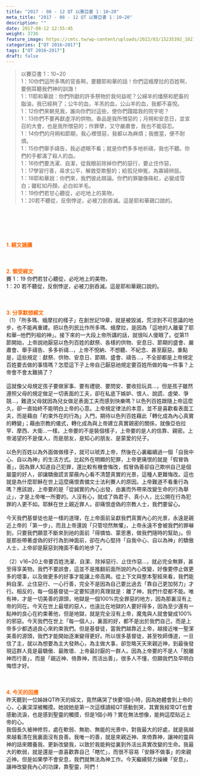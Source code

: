 ```yaml
---
title: "2017 - 08 - 12 QT 以賽亞書 1：10~20"
meta_title: "2017 - 08 - 12 QT 以賽亞書 1：10~20"
description: ""
date: 2017-08-12 12:55:45
weight: 3736
feature_image: https://cmtc.tw/wp-content/uploads/2022/03/15235392_10211799862337740_180693556567566654_o-1.webp
categories: ["QT 2016~2017"]
tags: ["QT 2016~2017"]
draft: false
---
```


<blockquote>以賽亞書 1：10~20<br />
1：10你們這所多瑪的官長啊，要聽耶和華的話！你們這蛾摩拉的百姓啊，要側耳聽我們神的訓誨！<br />
1：11耶和華說：你們所獻的許多祭物於我何益呢？公綿羊的燔祭和肥畜的脂油，我已經夠了；公牛的血，羊羔的血，公山羊的血，我都不喜悅。<br />
1：12你們來朝見我，誰向你們討這些，使你們踐踏我的院宇呢？<br />
1：13你們不要再獻虛浮的供物。香品是我所憎惡的；月朔和安息日，並宣召的大會，也是我所憎惡的；作罪孽，又守嚴肅會，我也不能容忍。<br />
1：14你們的月朔和節期，我心裡恨惡，我都以為麻煩；我擔當，便不耐煩。<br />
1：15你們舉手禱告，我必遮眼不看；就是你們多多地祈禱，我也不聽。你們的手都滿了殺人的血。<br />
1：16你們要洗濯、自潔，從我眼前除掉你們的惡行，要止住作惡，<br />
1：17學習行善，尋求公平，解救受欺壓的；給孤兒伸冤，為寡婦辨屈。<br />
1：18耶和華說：你們來，我們彼此辯論。你們的罪雖像硃紅，必變成雪白；雖紅如丹顏，必白如羊毛。<br />
1：19你們若甘心聽從，必吃地上的美物，<br />
1：20若不聽從，反倒悖逆，必被刀劍吞滅。這是耶和華親口說的。</blockquote><br />
&nbsp;<br />
<br />
&nbsp;<br />
<br />
<span style="color: #ff6600;"><strong>1. </strong><strong>經文誦讀</strong></span><br />
<br />
<span style="color: #ff6600;"><strong> </strong></span><br />
<br />
<span style="color: #ff6600;"><strong>2. </strong><strong>領受經文<br />
</strong></span>賽 1：19 你們若甘心聽從，必吃地上的美物，<br />
1：20 若不聽從，反倒悖逆，必被刀劍吞滅。這是耶和華親口說的。<br />
<br />
&nbsp;<br />
<br />
<span style="color: #ff6600;"><strong>3. 分享默想經文<br />
</strong></span>（1）「所多瑪、蛾摩拉的樣子」在創世記19章，就是被毀滅，荒涼到不可思議的地步，也不能再重建。把以色列民比作所多瑪、蛾摩拉，是因為「這地的人離棄了耶和華─他們列祖的神」。接下來的一大段上帝所講的話，就很叫人傻眼了。從第11節開始，上帝說祂厭惡以色列百姓的獻祭、各樣的供物、安息日、節期的盛會、嚴肅會、舉手禱告、多多祈禱…，上帝不悅納、不想聽、不紀念、甚至厭惡。重點是，這些規定：獻祭、供物、安息日、節期、盛會、禱告…，不全部都是上帝規定百姓要去做的事情嗎？怎麼這下子上帝自己厭惡祂規定要百姓所做的每一件事？上帝會不會太難搞了？<br />
<br />
這就像父母規定孩子要做家事、要有禮貌、要問安、要收拾玩具…，但是孩子雖然遵照父母的規定做足一切表面的工夫，卻在私底下嫉妒、恨人、說謊、虛榮、爭競…，難道父母就因為兒女做足表面工夫而感到快樂嗎？以色列百姓跟隨上帝這麼久，卻一直始終不能明白上帝的心意。上帝規定律法的本意，並不是喜歡看表面工夫，而是藉由「約束外在的行為」入門，期待以色列百姓藉此「轉化成為內心真實的轉變」；藉由宗教的儀式，轉化成為與上帝建立真實親密的關係，就像亞伯拉罕、摩西、大衛…一樣。上帝要的不是裝個樣子，上帝要的是人的信靠、親密。上帝渴望的不是僕人，而是朋友，是知心的朋友、是蒙愛的兒子。<br />
<br />
以色列百姓以為外面做做樣子，就可以唬弄上帝，然後在心裏繼續過一個「自我中心、自以為神」的生活方式。比起外在明顯的犯罪，上帝更痛恨的就是「假冒偽善」，因為罪人知道自己犯罪，還比較有機會悔改，假冒偽善卻自己欺哄自己是個屬靈的好人，卻讓驕傲謊言蒙蔽內心看不清楚真實的光景，這種人更難悔改。這也就是為什麼耶穌在世上這麼痛恨責備文士法利賽人的原因。上帝難道不看重行為嗎？應該說，上帝要的是「從誠實的內心出發，由裏而外帶來改變生命的行為舉止」，才是上帝唯一所要的。人沒有心，就成了偽君子、真小人，比公開在行為犯罪的人更不如。耶穌在世上親近罪人，卻痛恨虛偽的宗教人士，我們要留心。<br />
<br />
今天我們基督徒也是一樣的道理，在上帝面前呈獻我們真實內心的光景，永遠是親近上帝的「第一步」，而且上帝還說「只管坦然無懼」，上帝永遠不會被我們的罪嚇到，只要我們願意不斷來到祂的面前「得憐恤、蒙恩惠，做我們隨時的幫助」。但是那些帶著虛偽的好行為到神面前，卻在內心堅持「自我中心、自以為神」的驕傲人士，上帝卻是厭惡到掩面不看的地步了。<br />
<br />
（2）v16~20上帝要百姓洗濯、自潔、除掉惡行、止住作惡…，就必完全無罪，甚至得享美物。我們不要誤會，這並不是推翻前面所說的內心改變，好像要停止做更多的壞事，以及做更多的好事才能讓上帝高興。從上下文與整本聖經來看，我們能夠自潔、止住惡行、一心行善，完全不是因為自己要比過去「靠自己更加努力」才行。相反的，每一個基督徒一定要知道的真理就是：離了神，我們什麼都不能。唯有神，才是一切美善的源頭，地獄是一個100%完全罪惡的地方，因為那裏沒有上帝的同在。今天在世上最壞的惡人，也遠比在地獄的人要好得多，因為至少還有一點神的良心在約束著他，但是地獄，就是完全沒有上帝，魔鬼與人就會變成100%的邪惡。今天我們在世上「每一個人」，裏面的好，都不是出於我們自己，而是上帝多少都透過良心來約束我們。但是基督徒，當我們越靠近上帝，越接近唯一聖潔美善的源頭，我們才能開始逐漸變得更好。所以很多基督徒，甚至牧師傳道，一旦信了主，就以為想要為主大發熱心，為主做大事，卻忽略天天來親近神，到最後發現這群人竟是最驕傲、最敗壞、上帝最討厭的一群人。因為上帝要的不是人「脫離神而行善」，而是「親近神、倚靠神，而活出善」，很多人不懂，但願我們及早明白悔悟才好。<br />
<br />
&nbsp;<br />
<br />
<span style="color: #ff6600;"><strong>4. 今天的回應<br />
</strong></span>昨天聽到一位姊妹QT昨天的經文，竟然痛哭了快要1個小時，因為她體會到上帝的心，心裏深深被觸摸。她說她是第一次這樣讀經QT感動到哭，其實我經常QT也會感動流淚，也是感到聖靈的觸摸，但是1個小時？實在無法想像，能夠這麼貼近上帝的心。<br />
我個長久被神修剪，處在軟弱、無助、無能的光景中，對我最大的好處，就是我越來越看清在我裏面沒有良善。我唯一的善，就是來親近神、來倚靠神，讓神的靈與神的話來餵養我、更新改變我，以致於我能夠從裏到外活出真實改變的生命。我最大的軟弱，就是還是一直喜歡靠自己「瞎忙」，而很不容易「安靜不做事」的來親近神。但是如果學不會安息，我們就無法為神工作。今天繼續努力操練「安息」，讓神改變我內心的功課，靠聖靈，阿們！
        